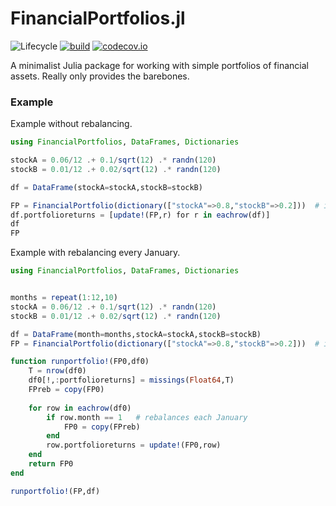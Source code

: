 # FinancialPortfolios.jl

![Lifecycle](https://img.shields.io/badge/lifecycle-experimental-orange.svg)<!--
![Lifecycle](https://img.shields.io/badge/lifecycle-maturing-blue.svg)
![Lifecycle](https://img.shields.io/badge/lifecycle-stable-green.svg)
![Lifecycle](https://img.shields.io/badge/lifecycle-retired-orange.svg)
![Lifecycle](https://img.shields.io/badge/lifecycle-archived-red.svg)
![Lifecycle](https://img.shields.io/badge/lifecycle-dormant-blue.svg) -->
[![build](https://github.com/tbeason/FinancialPortfolios.jl/workflows/CI/badge.svg)](https://github.com/tbeason/FinancialPortfolios.jl/actions?query=workflow%3ACI)
[![codecov.io](http://codecov.io/github/tbeason/FinancialPortfolios.jl/coverage.svg?branch=master)](http://codecov.io/github/tbeason/FinancialPortfolios.jl?branch=master)
<!--
[![Documentation](https://img.shields.io/badge/docs-stable-blue.svg)](https://tbeason.github.io/FinancialPortfolios.jl/stable)
[![Documentation](https://img.shields.io/badge/docs-master-blue.svg)](https://tbeason.github.io/FinancialPortfolios.jl/dev)
-->


A minimalist Julia package for working with simple portfolios of financial assets. Really only provides the barebones.


### Example

Example without rebalancing.

```julia
using FinancialPortfolios, DataFrames, Dictionaries

stockA = 0.06/12 .+ 0.1/sqrt(12) .* randn(120)
stockB = 0.01/12 .+ 0.02/sqrt(12) .* randn(120)

df = DataFrame(stockA=stockA,stockB=stockB)

FP = FinancialPortfolio(dictionary(["stockA"=>0.8,"stockB"=>0.2]))  # initial portfolio weights
df.portfolioreturns = [update!(FP,r) for r in eachrow(df)]
df
FP
```




Example with rebalancing every January.

```julia
using FinancialPortfolios, DataFrames, Dictionaries


months = repeat(1:12,10)
stockA = 0.06/12 .+ 0.1/sqrt(12) .* randn(120)
stockB = 0.01/12 .+ 0.02/sqrt(12) .* randn(120)

df = DataFrame(month=months,stockA=stockA,stockB=stockB)
FP = FinancialPortfolio(dictionary(["stockA"=>0.8,"stockB"=>0.2]))  # initial portfolio weights

function runportfolio!(FP0,df0)
    T = nrow(df0)
    df0[!,:portfolioreturns] = missings(Float64,T)
    FPreb = copy(FP0)
    
    for row in eachrow(df0)
        if row.month == 1   # rebalances each January
            FP0 = copy(FPreb)
        end
        row.portfolioreturns = update!(FP0,row)
    end
    return FP0
end

runportfolio!(FP,df)
```




